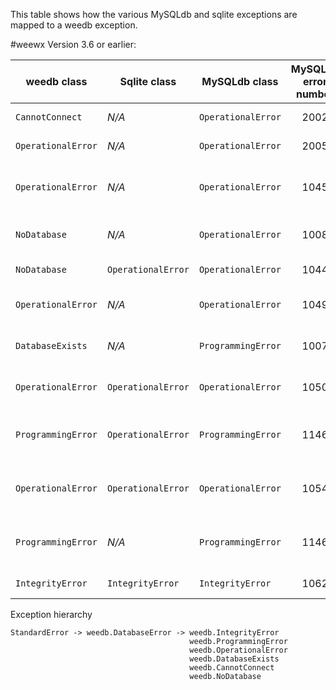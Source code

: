 This table shows how the various MySQLdb and sqlite exceptions are mapped to a weedb exception.

#weewx Version 3.6 or earlier:

| weedb class        | Sqlite class       | MySQLdb class      | MySQLdb error number | Description                     |
|--------------------|--------------------|--------------------|:--------------------:|---------------------------------|
| `CannotConnect`    | *N/A*              | `OperationalError` |         2002         | Server down                     |
| `OperationalError` | *N/A*              | `OperationalError` |         2005         | Unknown host                    |
| `OperationalError` | *N/A*              | `OperationalError` |         1045         | Bad or non-existent password    |
| `NoDatabase`       | *N/A*              | `OperationalError` |         1008         | Drop non-existent database      |
| `NoDatabase`       | `OperationalError` | `OperationalError` |         1044         | No permission                   |
| `OperationalError` | *N/A*              | `OperationalError` |         1049         | Open non-existent database      |
| `DatabaseExists`   | *N/A*              | `ProgrammingError` |         1007         | Database already exists         |
| `OperationalError` | `OperationalError` | `OperationalError` |         1050         | Table already exists            |
| `ProgrammingError` | `OperationalError` | `ProgrammingError` |         1146         | SELECT non-existing table       |
| `OperationalError` | `OperationalError` | `OperationalError` |         1054         | SELECT non-existing column      |
| `ProgrammingError` | *N/A*              | `ProgrammingError` |         1146         | SELECT on non-existing database |
| `IntegrityError`   | `IntegrityError`   | `IntegrityError`   |         1062         | Duplicate key                   |

Exception hierarchy

~~~
StandardError -> weedb.DatabaseError -> weedb.IntegrityError
                                        weedb.ProgrammingError
                                        weedb.OperationalError
                                        weedb.DatabaseExists
                                        weedb.CannotConnect
                                        weedb.NoDatabase
~~~